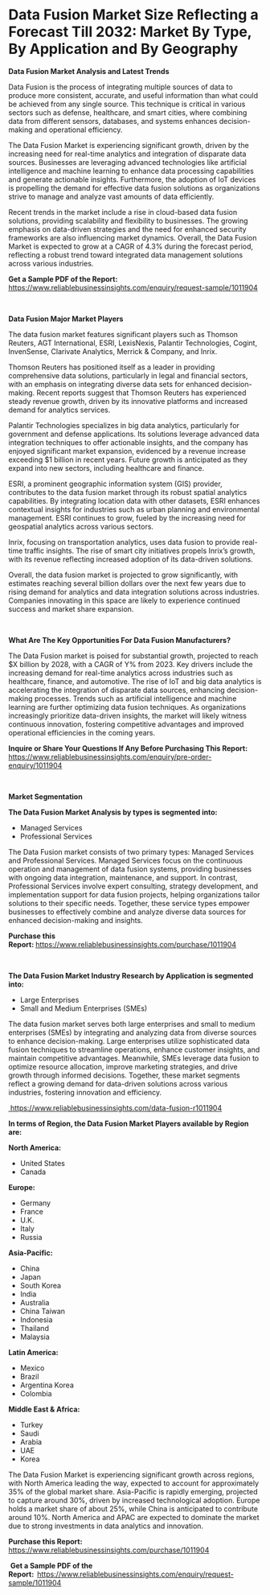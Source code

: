 <p><h1>Data Fusion Market Size Reflecting a Forecast Till 2032: Market By Type, By Application and By Geography</h1></p><p><strong>Data Fusion Market Analysis and Latest Trends</strong></p>
<p><p>Data Fusion is the process of integrating multiple sources of data to produce more consistent, accurate, and useful information than what could be achieved from any single source. This technique is critical in various sectors such as defense, healthcare, and smart cities, where combining data from different sensors, databases, and systems enhances decision-making and operational efficiency.</p><p>The Data Fusion Market is experiencing significant growth, driven by the increasing need for real-time analytics and integration of disparate data sources. Businesses are leveraging advanced technologies like artificial intelligence and machine learning to enhance data processing capabilities and generate actionable insights. Furthermore, the adoption of IoT devices is propelling the demand for effective data fusion solutions as organizations strive to manage and analyze vast amounts of data efficiently.</p><p>Recent trends in the market include a rise in cloud-based data fusion solutions, providing scalability and flexibility to businesses. The growing emphasis on data-driven strategies and the need for enhanced security frameworks are also influencing market dynamics. Overall, the Data Fusion Market is expected to grow at a CAGR of 4.3% during the forecast period, reflecting a robust trend toward integrated data management solutions across various industries.</p></p>
<p><strong>Get a Sample PDF of the Report:&nbsp;</strong> <a href="https://www.reliablebusinessinsights.com/enquiry/request-sample/1011904?utm_campaign=1091&utm_medium=2&utm_source=Github&utm_content=ia&utm_term=17042025&utm_id=data-fusion">https://www.reliablebusinessinsights.com/enquiry/request-sample/1011904</a></p>
<p>&nbsp;</p>
<p><strong>Data Fusion Major Market Players</strong></p>
<p><p>The data fusion market features significant players such as Thomson Reuters, AGT International, ESRI, LexisNexis, Palantir Technologies, Cogint, InvenSense, Clarivate Analytics, Merrick & Company, and Inrix. </p><p>Thomson Reuters has positioned itself as a leader in providing comprehensive data solutions, particularly in legal and financial sectors, with an emphasis on integrating diverse data sets for enhanced decision-making. Recent reports suggest that Thomson Reuters has experienced steady revenue growth, driven by its innovative platforms and increased demand for analytics services.</p><p>Palantir Technologies specializes in big data analytics, particularly for government and defense applications. Its solutions leverage advanced data integration techniques to offer actionable insights, and the company has enjoyed significant market expansion, evidenced by a revenue increase exceeding $1 billion in recent years. Future growth is anticipated as they expand into new sectors, including healthcare and finance.</p><p>ESRI, a prominent geographic information system (GIS) provider, contributes to the data fusion market through its robust spatial analytics capabilities. By integrating location data with other datasets, ESRI enhances contextual insights for industries such as urban planning and environmental management. ESRI continues to grow, fueled by the increasing need for geospatial analytics across various sectors.</p><p>Inrix, focusing on transportation analytics, uses data fusion to provide real-time traffic insights. The rise of smart city initiatives propels Inrix’s growth, with its revenue reflecting increased adoption of its data-driven solutions.</p><p>Overall, the data fusion market is projected to grow significantly, with estimates reaching several billion dollars over the next few years due to rising demand for analytics and data integration solutions across industries. Companies innovating in this space are likely to experience continued success and market share expansion.</p></p>
<p>&nbsp;</p>
<p><strong>What Are The Key Opportunities For Data Fusion Manufacturers?</strong></p>
<p><p>The Data Fusion market is poised for substantial growth, projected to reach $X billion by 2028, with a CAGR of Y% from 2023. Key drivers include the increasing demand for real-time analytics across industries such as healthcare, finance, and automotive. The rise of IoT and big data analytics is accelerating the integration of disparate data sources, enhancing decision-making processes. Trends such as artificial intelligence and machine learning are further optimizing data fusion techniques. As organizations increasingly prioritize data-driven insights, the market will likely witness continuous innovation, fostering competitive advantages and improved operational efficiencies in the coming years.</p></p>
<p><strong>Inquire or Share Your Questions If Any Before Purchasing This Report:</strong> <a href="https://www.reliablebusinessinsights.com/enquiry/pre-order-enquiry/1011904?utm_campaign=1091&utm_medium=2&utm_source=Github&utm_content=ia&utm_term=17042025&utm_id=data-fusion">https://www.reliablebusinessinsights.com/enquiry/pre-order-enquiry/1011904</a></p>
<p>&nbsp;</p>
<p><strong>Market Segmentation</strong></p>
<p><strong>The Data Fusion Market Analysis by types is segmented into:</strong></p>
<p><ul><li>Managed Services</li><li>Professional Services</li></ul></p>
<p><p>The Data Fusion market consists of two primary types: Managed Services and Professional Services. Managed Services focus on the continuous operation and management of data fusion systems, providing businesses with ongoing data integration, maintenance, and support. In contrast, Professional Services involve expert consulting, strategy development, and implementation support for data fusion projects, helping organizations tailor solutions to their specific needs. Together, these service types empower businesses to effectively combine and analyze diverse data sources for enhanced decision-making and insights.</p></p>
<p><strong>Purchase this Report:&nbsp;</strong><a href="https://www.reliablebusinessinsights.com/purchase/1011904?utm_campaign=1091&utm_medium=2&utm_source=Github&utm_content=ia&utm_term=17042025&utm_id=data-fusion">https://www.reliablebusinessinsights.com/purchase/1011904</a></p>
<p>&nbsp;</p>
<p><strong>The Data Fusion Market Industry Research by Application is segmented into:</strong></p>
<p><ul><li>Large Enterprises</li><li>Small and Medium Enterprises (SMEs)</li></ul></p>
<p><p>The data fusion market serves both large enterprises and small to medium enterprises (SMEs) by integrating and analyzing data from diverse sources to enhance decision-making. Large enterprises utilize sophisticated data fusion techniques to streamline operations, enhance customer insights, and maintain competitive advantages. Meanwhile, SMEs leverage data fusion to optimize resource allocation, improve marketing strategies, and drive growth through informed decisions. Together, these market segments reflect a growing demand for data-driven solutions across various industries, fostering innovation and efficiency.</p></p>
<p><a href="https://www.reliablebusinessinsights.com/data-fusion-r1011904?utm_campaign=1091&utm_medium=2&utm_source=Github&utm_content=ia&utm_term=17042025&utm_id=data-fusion">&nbsp;https://www.reliablebusinessinsights.com/data-fusion-r1011904</a></p>
<p><strong>In terms of Region, the Data Fusion Market Players available by Region are:</strong></p>
<p>
    <p> <strong> North America: </strong>
        <ul>
            <li>United States</li>
            <li>Canada</li>
        </ul>
        </p> 
    <p> <strong> Europe: </strong>
        <ul>
            <li>Germany</li>
            <li>France</li>
            <li>U.K.</li>
            <li>Italy</li>
            <li>Russia</li>
        </ul>
        </p> 
    <p> <strong> Asia-Pacific: </strong>
        <ul>
            <li>China</li>
            <li>Japan</li>
            <li>South Korea</li>
            <li>India</li>
            <li>Australia</li>
            <li>China Taiwan</li>
            <li>Indonesia</li>
            <li>Thailand</li>
            <li>Malaysia</li>
        </ul>
        </p> 
    <p> <strong> Latin America: </strong>
        <ul>
            <li>Mexico</li>
            <li>Brazil</li>
            <li>Argentina Korea</li>
            <li>Colombia</li>
        </ul>
        </p> 
    <p> <strong> Middle East & Africa: </strong>
        <ul>
            <li>Turkey</li>
            <li>Saudi</li>
            <li>Arabia</li>
            <li>UAE</li>
            <li>Korea</li>
        </ul>
    </p>
    </p>
<p><p>The Data Fusion Market is experiencing significant growth across regions, with North America leading the way, expected to account for approximately 35% of the global market share. Asia-Pacific is rapidly emerging, projected to capture around 30%, driven by increased technological adoption. Europe holds a market share of about 25%, while China is anticipated to contribute around 10%. North America and APAC are expected to dominate the market due to strong investments in data analytics and innovation.</p></p>
<p><strong>Purchase this Report: </strong><a href="https://www.reliablebusinessinsights.com/purchase/1011904?utm_campaign=1091&utm_medium=2&utm_source=Github&utm_content=ia&utm_term=17042025&utm_id=data-fusion">https://www.reliablebusinessinsights.com/purchase/1011904</a></p>
<p>&nbsp;<strong>Get a Sample PDF of the Report:&nbsp;&nbsp;</strong><a href="https://www.reliablebusinessinsights.com/enquiry/request-sample/1011904?utm_campaign=1091&utm_medium=2&utm_source=Github&utm_content=ia&utm_term=17042025&utm_id=data-fusion">https://www.reliablebusinessinsights.com/enquiry/request-sample/1011904</a></p>
<p><strong></strong></p>
<p><p></p><p></p><p></p></p>